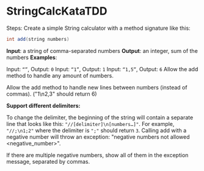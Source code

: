 # StringCalcKataTDD
Steps:
Create a simple String calculator with a method signature like this:
```java
int add(string numbers)
```

**Input**: a string of comma-separated numbers
**Output**: an integer, sum of the numbers
**Examples**:

Input: `“”`, Output: `0`
Input: `“1”`, Output: `1`
Input: `“1,5”`, Output: `6`
Allow the add method to handle any amount of numbers.

Allow the add method to handle new lines between numbers (instead of commas). ("1\n2,3" should return 6)

**Support different delimiters:**

To change the delimiter, the beginning of the string will contain a separate line that looks like this: `"//[delimiter]\n[numbers…]"`. For example, `"//;\n1;2"` where the delimiter is `";"` should return `3`.
Calling add with a negative number will throw an exception: "negative numbers not allowed <negative_number>".

If there are multiple negative numbers, show all of them in the exception message, separated by commas.
